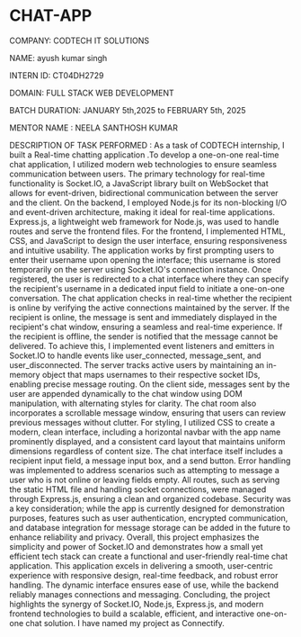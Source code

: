 # CHAT-APP

COMPANY: CODTECH IT SOLUTIONS

NAME: ayush kumar singh

INTERN ID: CT04DH2729

DOMAIN: FULL STACK WEB DEVELOPMENT

BATCH DURATION: JANUARY 5th,2025 to FEBRUARY 5th, 2025

MENTOR NAME : NEELA SANTHOSH KUMAR

DESCRIPTION OF TASK PERFORMED :
As a task of CODTECH internship, I built a Real-time chatting application .To develop a one-on-one real-time chat application, I utilized modern web technologies to ensure seamless communication between users. The primary technology for real-time functionality is Socket.IO, a JavaScript library built on WebSocket that allows for event-driven, bidirectional communication between the server and the client. On the backend, I employed Node.js for its non-blocking I/O and event-driven architecture, making it ideal for real-time applications. Express.js, a lightweight web framework for Node.js, was used to handle routes and serve the frontend files. For the frontend, I implemented HTML, CSS, and JavaScript to design the user interface, ensuring responsiveness and intuitive usability. The application works by first prompting users to enter their username upon opening the interface; this username is stored temporarily on the server using Socket.IO's connection instance. Once registered, the user is redirected to a chat interface where they can specify the recipient's username in a dedicated input field to initiate a one-on-one conversation. The chat application checks in real-time whether the recipient is online by verifying the active connections maintained by the server. If the recipient is online, the message is sent and immediately displayed in the recipient's chat window, ensuring a seamless and real-time experience. If the recipient is offline, the sender is notified that the message cannot be delivered. To achieve this, I implemented event listeners and emitters in Socket.IO to handle events like user_connected, message_sent, and user_disconnected. The server tracks active users by maintaining an in-memory object that maps usernames to their respective socket IDs, enabling precise message routing. On the client side, messages sent by the user are appended dynamically to the chat window using DOM manipulation, with alternating styles for clarity. The chat room also incorporates a scrollable message window, ensuring that users can review previous messages without clutter. For styling, I utilized CSS to create a modern, clean interface, including a horizontal navbar with the app name prominently displayed, and a consistent card layout that maintains uniform dimensions regardless of content size. The chat interface itself includes a recipient input field, a message input box, and a send button. Error handling was implemented to address scenarios such as attempting to message a user who is not online or leaving fields empty. All routes, such as serving the static HTML file and handling socket connections, were managed through Express.js, ensuring a clean and organized codebase. Security was a key consideration; while the app is currently designed for demonstration purposes, features such as user authentication, encrypted communication, and database integration for message storage can be added in the future to enhance reliability and privacy. Overall, this project emphasizes the simplicity and power of Socket.IO and demonstrates how a small yet efficient tech stack can create a functional and user-friendly real-time chat application. This application excels in delivering a smooth, user-centric experience with responsive design, real-time feedback, and robust error handling. The dynamic interface ensures ease of use, while the backend reliably manages connections and messaging. Concluding, the project highlights the synergy of Socket.IO, Node.js, Express.js, and modern frontend technologies to build a scalable, efficient, and interactive one-on-one chat solution. I have named my project as Connectify.
